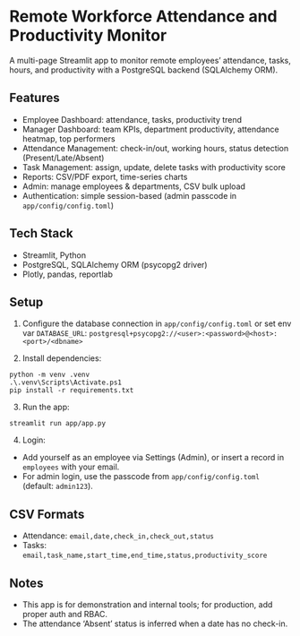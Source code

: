 # Remote Workforce Attendance and Productivity Monitor

A multi-page Streamlit app to monitor remote employees’ attendance, tasks, hours, and productivity with a PostgreSQL backend (SQLAlchemy ORM).

## Features
- Employee Dashboard: attendance, tasks, productivity trend
- Manager Dashboard: team KPIs, department productivity, attendance heatmap, top performers
- Attendance Management: check-in/out, working hours, status detection (Present/Late/Absent)
- Task Management: assign, update, delete tasks with productivity score
- Reports: CSV/PDF export, time-series charts
- Admin: manage employees & departments, CSV bulk upload
- Authentication: simple session-based (admin passcode in `app/config/config.toml`)

## Tech Stack
- Streamlit, Python
- PostgreSQL, SQLAlchemy ORM (psycopg2 driver)
- Plotly, pandas, reportlab

## Setup

1. Configure the database connection in `app/config/config.toml` or set env var `DATABASE_URL`:
   `postgresql+psycopg2://<user>:<password>@<host>:<port>/<dbname>`

2. Install dependencies:

```pwsh
python -m venv .venv
.\.venv\Scripts\Activate.ps1
pip install -r requirements.txt
```

3. Run the app:

```pwsh
streamlit run app/app.py
```

4. Login:
- Add yourself as an employee via Settings (Admin), or insert a record in `employees` with your email.
- For admin login, use the passcode from `app/config/config.toml` (default: `admin123`).

## CSV Formats
- Attendance: `email,date,check_in,check_out,status`
- Tasks: `email,task_name,start_time,end_time,status,productivity_score`

## Notes
- This app is for demonstration and internal tools; for production, add proper auth and RBAC.
- The attendance ‘Absent’ status is inferred when a date has no check-in.
